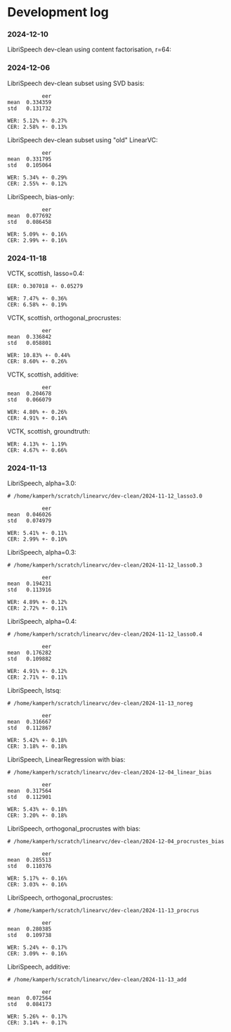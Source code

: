 # Development log

### 2024-12-10

LibriSpeech dev-clean using content factorisation, r=64:




### 2024-12-06

LibriSpeech dev-clean subset using SVD basis:

               eer
    mean  0.334359
    std   0.131732

    WER: 5.12% +- 0.27%
    CER: 2.58% +- 0.13%

LibriSpeech dev-clean subset using "old" LinearVC:

               eer
    mean  0.331795
    std   0.105064

    WER: 5.34% +- 0.29%
    CER: 2.55% +- 0.12%

LibriSpeech, bias-only:

               eer
    mean  0.077692
    std   0.086458

    WER: 5.09% +- 0.16%
    CER: 2.99% +- 0.16%


### 2024-11-18

VCTK, scottish, lasso=0.4:

    EER: 0.307018 +- 0.05279

    WER: 7.47% +- 0.36%
    CER: 6.58% +- 0.19%

VCTK, scottish, orthogonal_procrustes:

               eer
    mean  0.336842
    std   0.058801

    WER: 10.83% +- 0.44%
    CER: 8.60% +- 0.26%

VCTK, scottish, additive:

               eer
    mean  0.204678
    std   0.066079

    WER: 4.80% +- 0.26%
    CER: 4.91% +- 0.14%

VCTK, scottish, groundtruth:

    WER: 4.13% +- 1.19%
    CER: 4.67% +- 0.66%


### 2024-11-13

LibriSpeech, alpha=3.0:

    # /home/kamperh/scratch/linearvc/dev-clean/2024-11-12_lasso3.0
               
               eer
    mean  0.046026
    std   0.074979

    WER: 5.41% +- 0.11%
    CER: 2.99% +- 0.10%

LibriSpeech, alpha=0.3:

    # /home/kamperh/scratch/linearvc/dev-clean/2024-11-12_lasso0.3

               eer
    mean  0.194231
    std   0.113916

    WER: 4.89% +- 0.12%
    CER: 2.72% +- 0.11%

LibriSpeech, alpha=0.4:

    # /home/kamperh/scratch/linearvc/dev-clean/2024-11-12_lasso0.4

               eer
    mean  0.176282
    std   0.109882

    WER: 4.91% +- 0.12%
    CER: 2.71% +- 0.11%

LibriSpeech, lstsq:

    # /home/kamperh/scratch/linearvc/dev-clean/2024-11-13_noreg

               eer
    mean  0.316667
    std   0.112867

    WER: 5.42% +- 0.18%
    CER: 3.18% +- 0.18%

LibriSpeech, LinearRegression with bias:

    # /home/kamperh/scratch/linearvc/dev-clean/2024-12-04_linear_bias

               eer
    mean  0.317564
    std   0.112901

    WER: 5.43% +- 0.18%
    CER: 3.20% +- 0.18%


LibriSpeech, orthogonal_procrustes with bias:

    # /home/kamperh/scratch/linearvc/dev-clean/2024-12-04_procrustes_bias

               eer
    mean  0.285513
    std   0.110376

    WER: 5.17% +- 0.16%
    CER: 3.03% +- 0.16%

LibriSpeech, orthogonal_procrustes:

    # /home/kamperh/scratch/linearvc/dev-clean/2024-11-13_procrus

               eer
    mean  0.280385
    std   0.109738

    WER: 5.24% +- 0.17%
    CER: 3.09% +- 0.16%

LibriSpeech, additive:

    # /home/kamperh/scratch/linearvc/dev-clean/2024-11-13_add

               eer
    mean  0.072564
    std   0.084173

    WER: 5.26% +- 0.17%
    CER: 3.14% +- 0.17%
